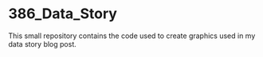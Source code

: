 # 386_Data_Story
This small repository contains the code used to create graphics used in my data story blog post.
